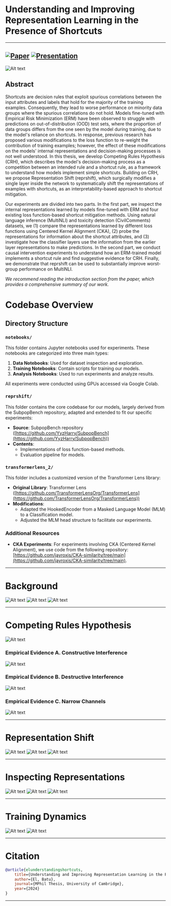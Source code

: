 
# Understanding and Improving Representation Learning in the Presence of Shortcuts
---
[![Paper](https://img.shields.io/badge/Paper-007ACC?style=for-the-badge&labelColor=007ACC)](https://github.com/batu-el/understanding-shortcuts/blob/main/paper.pdf)
[![Presentation](https://img.shields.io/badge/Presentation-007ACC?style=for-the-badge&labelColor=007ACC)](https://github.com/batu-el/understanding-shortcuts/blob/main/presentation.pdf)
---

![Alt text](assets/cover.png)
## Abstract 
Shortcuts are decision rules that exploit spurious correlations between the input attributes and labels that hold for the majority of the training examples. Consequently, they lead to worse performance on minority data groups where the spurious correlations do not hold. Models fine-tuned with Empirical Risk Minimization (ERM) have been observed to struggle with predictions on out-of-distribution (OOD) test sets, where the proportion of data groups differs from the one seen by the model during training, due to the model's reliance on shortcuts. In response, previous research has proposed various modifications to the loss function to re-weight the contribution of training examples; however, the effect of these modifications on the models' internal representations and decision-making processes is not well understood. In this thesis, we develop Competing Rules Hypothesis (CRH), which describes the model's decision-making process as a competition between an intended rule and a shortcut rule, as a framework to understand how models implement simple shortcuts. Building on CRH, we propose Representation Shift (reprshift), which surgically modifies a single layer inside the network to systematically shift the representations of examples with shortcuts, as an interpretability-based approach to shortcut mitigation. 

Our experiments are divided into two parts. In the first part, we inspect the internal representations learned by models fine-tuned with ERM and four existing loss function-based shortcut mitigation methods. Using natural language inference (MultiNLI) and toxicity detection (CivilComments) datasets, we (1) compare the representations learned by different loss functions using Centered Kernel Alignment (CKA), (2) probe the representations for information about the shortcut attributes, and (3) investigate how the classifier layers use the information from the earlier layer representations to make predictions. In the second part, we conduct causal intervention experiments to understand how an ERM-trained model implements a shortcut rule and find suggestive evidence for CRH. Finally, we demonstrate that reprshift can be used to substantially improve worst-group performance on MultiNLI.

*We recommend reading the introduction section from the paper, which provides a comprehensive summary of our work.*

# Codebase Overview

## Directory Structure

### `notebooks/`

This folder contains Jupyter notebooks used for experiments. These notebooks are categorized into three main types:

1. **Data Notebooks**: Used for dataset inspection and exploration.
2. **Training Notebooks**: Contain scripts for training our models.
3. **Analysis Notebooks**: Used to run experiments and analyze results.

All experiments were conducted using GPUs accessed via Google Colab.

### `reprshift/`

This folder contains the core codebase for our models, largely derived from the SubpopBench repository, adapted and extended to fit our specific experiments:

- **Source**: SubpopBench repository ([https://github.com/YyzHarry/SubpopBench](https://github.com/YyzHarry/SubpopBench))
- **Contents**:
  - Implementations of loss function-based methods.
  - Evaluation pipeline for models.

### `transformerlens_2/`

This folder includes a customized version of the Transformer Lens library:

- **Original Library**: Transformer Lens ([https://github.com/TransformerLensOrg/TransformerLens](https://github.com/TransformerLensOrg/TransformerLens))
- **Modifications**:
  - Adapted the HookedEncoder from a Masked Language Model (MLM) to a Classification model.
  - Adjusted the MLM head structure to facilitate our experiments.

### Additional Resources

- **CKA Experiments**: For experiments involving CKA (Centered Kernel Alignment), we use code from the following repository: [https://github.com/jayroxis/CKA-similarity/tree/main](https://github.com/jayroxis/CKA-similarity/tree/main).

---

# Background
![Alt text](assets/background/distribution-shifts.png)
![Alt text](assets/background/loss-function-based-approaches.png)
![Alt text](assets/background/new-perspective.png)

---

# Competing Rules Hypothesis
![Alt text](assets/crh/hypothesis.png)
### Empirical Evidence A. Constructive Interference
![Alt text](assets/crh/constructive-int.png)
### Empirical Evidence B. Destructive Interference
![Alt text](assets/crh/destructive-int.png)
### Empirical Evidence C. Narrow Channels
![Alt text](assets/crh/narrow-channels.png)

---

# Representation Shift
![Alt text](assets/reprshift/model-algebra.png)
![Alt text](assets/reprshift/model-edit.png)
![Alt text](assets/reprshift/results.png)

---

# Inspecting Representations
![Alt text](assets/inspecting-representations/representation-similarity.png)
![Alt text](assets/inspecting-representations/probes.png)
![Alt text](assets/inspecting-representations/logit-lens.png)

---

# Training Dynamics
![Alt text](assets/apdx-training-dynamics/training-dynamics-mnli.png)
![Alt text](assets/apdx-training-dynamics/training-dynamics-cc.png)

---

# Citation

```bibtex
@article{elunderstandingshortcuts,
    title={Understanding and Improving Representation Learning in the Presence of Shortcuts},
    author={El, Batu},
    journal={MPhil Thesis, University of Cambridge},
    year={2024}
}
```
---
